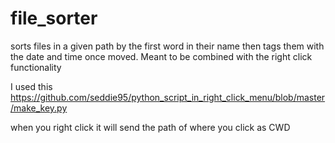 # file_sorter
sorts files in a given path by the first word in their name then tags them with the date and time once moved. Meant to be combined with the right click functionality

I used this
https://github.com/seddie95/python_script_in_right_click_menu/blob/master/make_key.py

when you right click it will send the path of where you click as CWD
